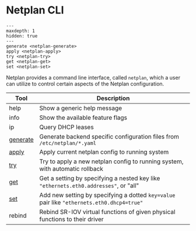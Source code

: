 # Netplan CLI
```{toctree}
---
maxdepth: 1
hidden: true
---
generate <netplan-generate>
apply <netplan-apply>
try <netplan-try>
get <netplan-get>
set <netplan-set>
```
Netplan provides a command line interface, called `netplan`, which a user can
utilize to control certain aspects of the Netplan configuration.

| Tool | Description |
| --- | --- |
| help | Show a generic help message |
| info | Show the available feature flags |
| ip | Query DHCP leases |
| [generate](/netplan-generate) | Generate backend specific configuration files from `/etc/netplan/*.yaml` |
| [apply](/netplan-apply) | Apply current netplan config to running system |
| [try](/netplan-try) | Try to apply a new netplan config to running system, with automatic rollback |
| [get](/netplan-get) | Get a setting by specifying a nested key like `"ethernets.eth0.addresses"`, or "all" |
| [set](/netplan-set) | Add new setting by specifying a dotted `key=value` pair like `"ethernets.eth0.dhcp4=true"` |
| rebind | Rebind SR-IOV virtual functions of given physical functions to their driver |

